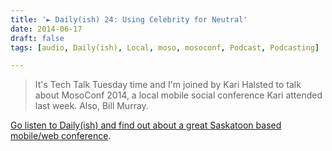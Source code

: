 ```yaml
---
title: '► Daily(ish) 24: Using Celebrity for Neutral'
date: 2014-06-17
draft: false
tags: [audio, Daily(ish), Local, moso, mosoconf, Podcast, Podcasting]

---
```


> It's Tech Talk Tuesday time and I'm joined by Kari Halsted to talk about MosoConf 2014, a local mobile social conference Kari attended last week. Also, Bill Murray.

[Go listen to Daily(ish) and find out about a great Saskatoon based mobile/web conference](http://goodstuff.fm/dailyish/24).